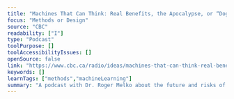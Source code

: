 ```yaml
---
title: "Machines That Can Think: Real Benefits, the Apocalypse, or “Dog-Spaghetti”?"
focus: "Methods or Design"
source: "CBC"
readability: ["I"]
type: "Podcast"
toolPurpose: []
toolAccessibilityIssues: []
openSource: false
link: "https://www.cbc.ca/radio/ideas/machines-that-can-think-real-benefits-the-apocalypse-or-dog-spaghetti-1.5429046"
keywords: []
learnTags: ["methods","machineLearning"]
summary: "A podcast with Dr. Roger Melko about the future and risks of artifical intelligence. "
---
```


